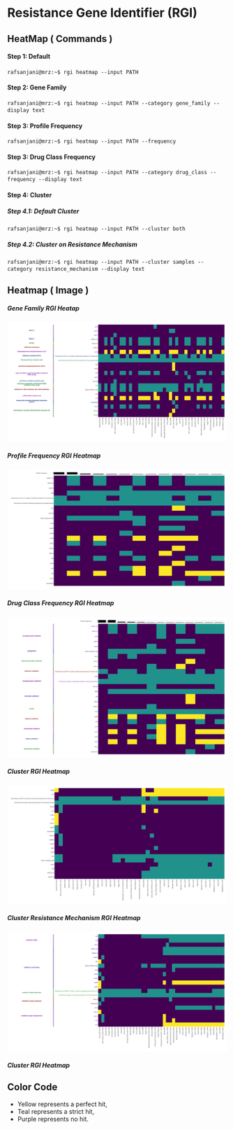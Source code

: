 # Resistance Gene Identifier (RGI)

## HeatMap ( Commands )

#### Step 1: Default
```console
rafsanjani@mrz:~$ rgi heatmap --input PATH
```

#### Step 2: Gene Family
```console
rafsanjani@mrz:~$ rgi heatmap --input PATH --category gene_family --display text
```

#### Step 3: Profile Frequency
```console
rafsanjani@mrz:~$ rgi heatmap --input PATH --frequency
```

#### Step 3: Drug Class Frequency
```console
rafsanjani@mrz:~$ rgi heatmap --input PATH --category drug_class --frequency --display text
```
#### Step 4: Cluster

##### Step 4.1: Default Cluster
```console
rafsanjani@mrz:~$ rgi heatmap --input PATH --cluster both
```

##### Step 4.2: Cluster on Resistance Mechanism
```console
rafsanjani@mrz:~$ rgi heatmap --input PATH --cluster samples --category resistance_mechanism --display text
```

## Heatmap ( Image )

##### Gene Family RGI Heatap
![Cluster RGI Heatmap](https://github.com/mrzResearchArena/CARD-RGI/blob/master/Gene_Family_RGI_heatmap.png)

##### Profile Frequency RGI Heatmap
![Cluster RGI Heatmap](https://github.com/mrzResearchArena/CARD-RGI/blob/master/Profile_Frequency_RGI_heatmap.png)

##### Drug Class Frequency RGI Heatmap
![Cluster RGI Heatmap](https://github.com/mrzResearchArena/CARD-RGI/blob/master/Drug_Class_Frequency_RGI_heatmap.png)

##### Cluster RGI Heatmap
![Cluster RGI Heatmap](https://github.com/mrzResearchArena/CARD-RGI/blob/master/Cluster_RGI_heatmap.png)

##### Cluster Resistance Mechanism RGI Heatmap
![Cluster RGI Heatmap](https://github.com/mrzResearchArena/CARD-RGI/blob/master/Cluster_Resistance_Mechanism_RGI_heatmap.png)






##### Cluster RGI Heatmap

## Color Code
- Yellow represents a perfect hit, 
- Teal represents a strict hit, 
- Purple represents no hit.

